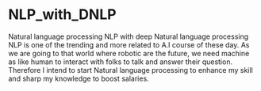 # NLP_with_DNLP

Natural language processing NLP with deep Natural language processing NLP is one of the trending and more related to A.I course of these day.
As we are going to that world where robotic are the future, we need machine as like human to interact with folks to talk and answer their question.
Therefore I intend to start Natural language processing to enhance my skill and sharp my knowledge to boost salaries.
